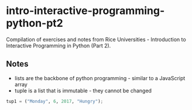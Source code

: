 # intro-interactive-programming-python-pt2
Compilation of exercises and notes from Rice Universities - Introduction to Interactive Programming in Python (Part 2).

## Notes

* lists are the backbone of python programming - similar to a JavaScript array
* tuple is a list that is immutable - they cannot be changed
```python
tup1 = ("Monday", 6, 2017, "Hungry");
```
